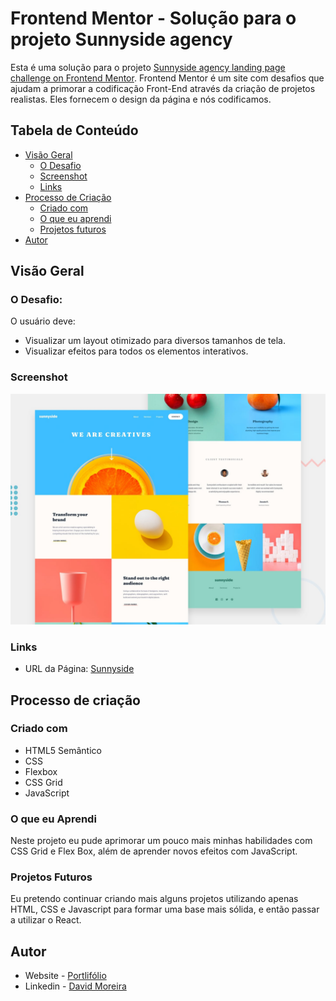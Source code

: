 # Frontend Mentor - Solução para o projeto Sunnyside agency

Esta é uma solução para o projeto [Sunnyside agency landing page challenge on Frontend Mentor](https://www.frontendmentor.io/challenges/sunnyside-agency-landing-page-7yVs3B6ef). Frontend Mentor é um site com desafios que ajudam a primorar a codificação Front-End através da criação de projetos realistas. Eles fornecem o design da página e nós codificamos.

## Tabela de Conteúdo

-  [Visão Geral](#visão-geral)
   -  [O Desafio](#o-desafio)
   -  [Screenshot](#screenshot)
   -  [Links](#links)
-  [Processo de Criação](#processo-de-criação)
   -  [Criado com](#criado-com)
   -  [O que eu aprendi](#o-que-eu-aprendi)
   -  [Projetos futuros](#projetos-futuros)
-  [Autor](#autor)

## Visão Geral

### O Desafio:

O usuário deve:

-  Visualizar um layout otimizado para diversos tamanhos de tela.
-  Visualizar efeitos para todos os elementos interativos.

### Screenshot

![Pre-visualização do layout do site](./design/desktop-preview.jpg)

### Links

-  URL da Página: [Sunnyside](https://your-live-site-url.com)

## Processo de criação

### Criado com

-  HTML5 Semântico
-  CSS
-  Flexbox
-  CSS Grid
-  JavaScript

### O que eu Aprendi

Neste projeto eu pude aprimorar um pouco mais minhas habilidades com CSS Grid e Flex Box, além de aprender novos efeitos com JavaScript.

### Projetos Futuros

Eu pretendo continuar criando mais alguns projetos utilizando apenas HTML, CSS e Javascript para formar uma base mais sólida, e então passar a utilizar o React.

## Autor

-  Website - [Portlifólio](https://davidmoreira2m.github.io/portfolio/)
-  Linkedin - [David Moreira](https://www.linkedin.com/in/david-moreira-59580893/)
